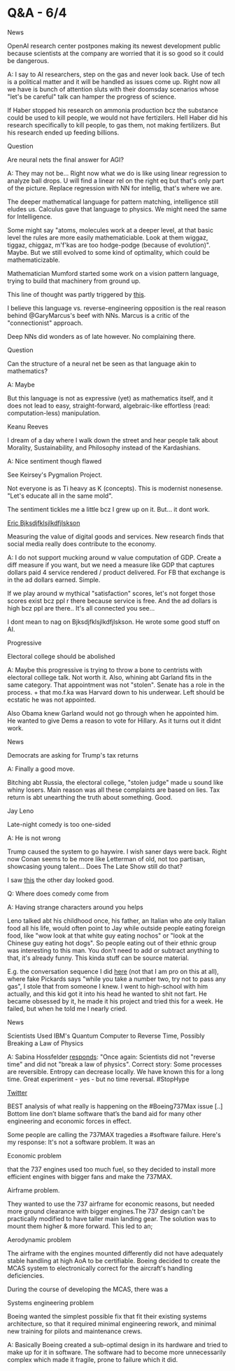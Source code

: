 # Q&A - 6/4

News

OpenAI research center postpones making its newest development
public because scientists at the company are worried that it is so
good so it could be dangerous.

A: I say to AI researchers, step on the gas and never look back. Use
of tech is a political matter and it will be handled as issues come
up. Right now all we have is bunch of attention sluts with their
doomsday scenarios whose "let's be careful" talk can hamper the
progress of science.

If Haber stopped his research on ammonia production bcz the
substance could be used to kill people, we would not have
fertizilers. Hell Haber did his research specifically to kill people,
to gas them, not making fertilizers. But his research ended up feeding
billions.

Question

Are neural nets the final answer for AGI?

A: They may not be... Right now what we do is like using linear
regression to analyze ball drops. U will find a linear rel on the
right eq but that's only part of the picture. Replace regression with
NN for intellig, that's where we are.

The deeper mathematical language for pattern matching, intelligence
still eludes us. Calculus gave that language to physics. We might need
the same for Intelligence.

Some might say "atoms, molecules work at a deeper level, at that basic
level the rules are more easily mathematiciable. Look at them wiggaz,
tiggaz, chiggaz, m'f'kas are too hodge-podge (because of
evolution)". Maybe. But we still evolved to some kind of optimality,
which could be mathematicizable.

Mathematician Mumford started some work on a vision pattern language,
trying to build that machinery from ground up.

This line of thought was partly triggered by
[this](https://www.sciencefriday.com/articles/the-language-of-calculus/).

I believe this language vs. reverse-engineering opposition is the real
reason behind @GaryMarcus's beef with NNs. Marcus is a critic of the
"connectionist" approach.

Deep NNs did wonders as of late however. No complaining there.

Question

Can the structure of a neural net be seen as that language akin to mathematics?

A: Maybe

But this language is not as expressive (yet) as mathematics itself,
and it does not lead to easy, straight-forward, algebraic-like
effortless (read: computation-less) manipulation.

Keanu Reeves

I dream of a day where I walk down the street and hear people talk
about Morality, Sustainability, and Philosophy instead of the
Kardashians.

A: Nice sentiment though flawed

See Keirsey's Pygmalion Project.

Not everyone is as Ti heavy as K (concepts). This is modernist
nonesense. "Let's educate all in the same mold".

The sentiment tickles me a little bcz I grew up on it. But... it dont
work.

[Eric Bjksdjfklsjlkdfjlskson](https://mobile.twitter.com/erikbryn/status/1110685908431335424)

Measuring the value of digital goods and services. New research finds
that social media really does contribute to the economy.

A: I do not support mucking around w value computation of GDP.  Create
a diff measure if you want, but we need a measure like GDP that
captures dollars paid 4 service rendered / product delivered. For FB
that exchange is in the ad dollars earned. Simple.

If we play around w mythical "satisfaction" scores, let's not forget
those scores exist bcz ppl r there because service is free. And the ad
dollars is high bcz ppl are there.. It's all connected you see...

I dont mean to nag on Bjksdjfklsjlkdfjlskson. He wrote some good
stuff on AI.

Progressive

Electoral college should be abolished

A: Maybe this progressive is trying to throw a bone to centrists with
electoral colllege talk. Not worth it. Also, whining abt Garland fits
in the same category. That appointment was not "stolen". Senate has a
role in the process. + that mo.f.ka was Harvard down to his
underwear. Left should be ecstatic he was not appointed.

Also Obama knew Garland would not go through when he appointed
him. He wanted to give Dems a reason to vote for Hillary. As it turns
out it didnt work.

News

Democrats are asking for Trump's tax returns

A: Finally a good move.

Bitching abt Russia, the electoral college,
"stolen judge" made u sound like whiny losers. Main reason was all
these complaints are based on lies. Tax return is abt unearthing the
truth about something. Good.

Jay Leno

Late-night comedy is too one-sided

A: He is not wrong

Trump caused the system to go haywire. I wish saner days were back.
Right now Conan seems to be more like Letterman of old, not too
partisan, showcasing young talent... Does The Late Show still do that?

I saw
[this](200~https://m.youtube.com/watch?v=pIuOhoPB6U8)
the other day looked good.

Q: Where does comedy come from

A: Having strange characters around you helps

Leno talked abt his childhood once, his father, an Italian who ate only
Italian food all his life, would often point to Jay while outside
people eating foreign food, like "wow look at that white guy eating
nochos" or "look at the Chinese guy eating hot dogs". So people eating
out of their ethnic group was interesting to this man. You don't need
to add or subtract anything to that, it's already funny. This kinda
stuff can be source material. 

E.g. the conversation sequence I did
[here](../../2013/04/the-new-star-wars.md) (not that I am pro on this
at all), where fake Pickards says "while you take a number two, try
not to pass any gas", I stole that from someone I knew. I went to
high-school with him actually, and this kid got it into his head he
wanted to shit not fart. He became obsessed by it, he made it his
project and tried this for a week. He failed, but when he told me I
nearly cried.

News

Scientists Used IBM's Quantum Computer to Reverse Time, Possibly
Breaking a Law of Physics 

A: Sabina Hossfelder [responds](https://mobile.twitter.com/skdh/status/1107906567033245696):
"Once again: Scientists did not "reverse time" and did not "break a
law of physics". Correct story: Some processes are reversible. Entropy
can decrease locally. We have known this for a long time. Great
experiment - yes - but no time reversal. #StopHype

[Twitter](https://mobile.twitter.com/trevorsumner/status/1106934362531155974)

BEST analysis of what really is happening on the #Boeing737Max issue
[..] Bottom line don’t blame software that’s the band aid for many
other engineering and economic forces in effect.

Some people are calling the 737MAX tragedies a #software
failure. Here's my response: It's not a software problem. It was an

Economic problem

that the 737 engines used too much fuel, so they decided to install
more efficient engines with bigger fans and make the 737MAX.

Airframe problem.

They wanted to use the 737 airframe for economic reasons, but needed
more ground clearance with bigger engines.The 737 design can't be
practically modified to have taller main landing gear. The solution
was to mount them higher & more forward. This led to an;

Aerodynamic problem

The airframe with the engines mounted differently did not have
adequately stable handling at high AoA to be certifiable. Boeing
decided to create the MCAS system to electronically correct for the
aircraft's handling deficiencies.

During the course of developing the MCAS, there was a

Systems engineering problem

Boeing wanted the simplest possible fix that fit their existing
systems architecture, so that it required minimal engineering rework,
and minimal new training for pilots and maintenance crews.

A: Basically Boeing created a sub-optimal design in its hardware and
tried to make up for it in software. The software had to become more
unnecessarily complex which made it fragile, prone to failure which it
did.
